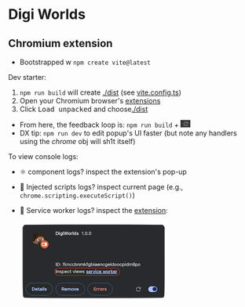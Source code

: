 # Digi Worlds

## Chromium extension

- Bootstrapped w `npm create vite@latest`

Dev starter:

1. `npm run build` will create [./dist](./dist) (see [vite.config.ts](./vite.config.ts))
2. Open your Chromium browser's [extensions](chrome://extensions/)
3. Click <kbd>Load unpacked</kbd> and choose[./dist](./dist)

- From here, the feedback loop is: `npm run build` + <img src="public/images/reload-extension.png" alt="reload extension" style="height: 15px;">
- DX tip: `npm run dev` to edit popup's UI faster (but note any handlers using the _chrome_ obj will sh1t itself)

To view console logs:

- ⚛️ component logs? inspect the extension's pop-up
- 💉 Injected scripts logs? inspect current page (e.g., `chrome.scripting.executeScript()`)
- 🤖 Service worker logs? inspect the [extension](chrome://extensions/):

  ![how to view extension console logs](public/images/how-to-view-extension-console-logs.png)
